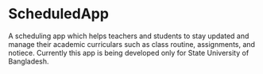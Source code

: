 # ScheduledApp
A scheduling app which helps teachers and students to stay 
updated and manage their academic curriculars such as class 
routine, assignments, and notiece.
Currently this app is being developed only for State University of Bangladesh.
